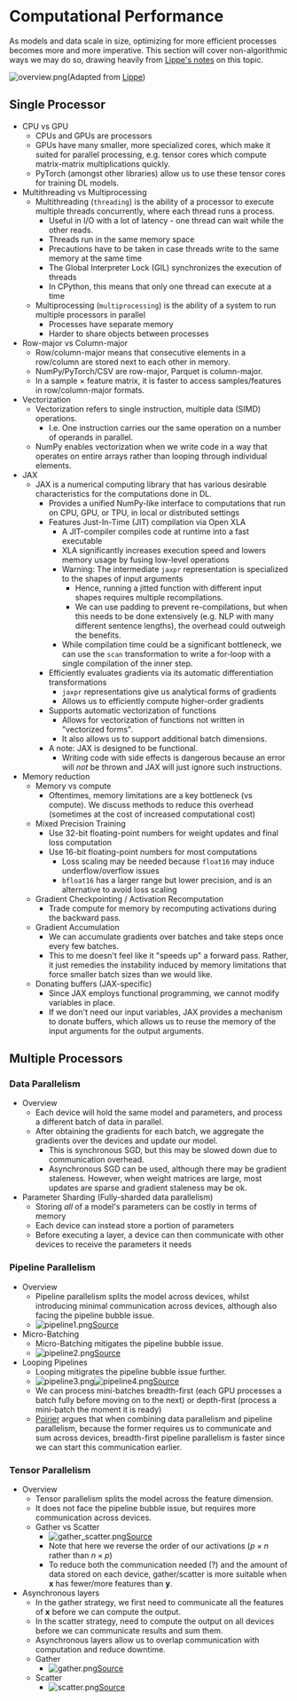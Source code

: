 # Computational Performance

As models and data scale in size, optimizing for more efficient processes becomes more and more imperative. This section will cover non-algorithmic ways we may do so, drawing heavily from [Lippe's notes](https://uvadlc-notebooks.readthedocs.io/en/latest/tutorial_notebooks/scaling/JAX/overview.html) on this topic.

![overview.png](overview.png)(Adapted from [Lippe](https://uvadlc-notebooks.readthedocs.io/en/latest/tutorial_notebooks/scaling/JAX/overview.html))

## Single Processor

- CPU vs GPU
  - CPUs and GPUs are processors
  - GPUs have many smaller, more specialized cores, which make it suited for parallel processing, e.g. tensor cores which compute matrix-matrix multiplications quickly. 
  - PyTorch (amongst other libraries) allow us to use these tensor cores for training DL models. 
- Multithreading vs Multiprocessing
  - Multithreading (`threading`) is the ability of a processor to execute multiple threads concurrently, where each thread runs a process.
    - Useful in I/O with a lot of latency - one thread can wait while the other reads. 
    - Threads run in the same memory space
    - Precautions have to be taken in case threads write to the same memory at the same time
    - The Global Interpreter Lock (GIL) synchronizes the execution of threads
    - In CPython, this means that only one thread can execute at a time
  - Multiprocessing (`multiprocessing`) is the ability of a system to run multiple processors in parallel
    - Processes have separate memory
    - Harder to share objects between processes
- Row-major vs Column-major
  - Row/column-major means that consecutive elements in a row/column are stored next to each other in memory. 
  - NumPy/PyTorch/CSV are row-major, Parquet is column-major. 
  - In a sample $\times$ feature matrix, it is faster to access samples/features in row/column-major formats.
- Vectorization
  - Vectorization refers to single instruction, multiple data (SIMD) operations. 
    - I.e. One instruction carries our the same operation on a number of operands in parallel.
  - NumPy enables vectorization when we write code in a way that operates on entire arrays rather than looping through individual elements. 
- JAX
  - JAX is a numerical computing library that has various desirable characteristics for the computations done in DL. 
    - Provides a unified NumPy-like interface to computations that run on CPU, GPU, or TPU, in local or distributed settings
    - Features Just-In-Time (JIT) compilation via Open XLA
      - A JIT-compiler compiles code at runtime into a fast executable
      - XLA significantly increases execution speed and lowers memory usage by fusing low-level operations
      - Warning: The intermediate `jaxpr` representation is specialized to the shapes of input arguments 
        - Hence, running a jitted function with different input shapes requires multiple recompilations. 
        - We can use padding to prevent re-compilations, but when this needs to be done extensively (e.g. NLP with many different sentence lengths), the overhead could outweigh the benefits.
      - While compilation time could be a significant bottleneck, we can use the `scan` transformation to write a for-loop with a single compilation of the inner step.
    - Efficiently evaluates gradients via its automatic differentiation transformations
      - `jaxpr` representations give us analytical forms of gradients
      - Allows us to efficiently compute higher-order gradients
    - Supports automatic vectorization of functions
      - Allows for vectorization of functions not written in "vectorized forms".
      - It also allows us to support additional batch dimensions.
    - A note: JAX is designed to be functional. 
      - Writing code with side effects is dangerous because an error will _not_ be thrown and JAX will just ignore such instructions.
- Memory reduction
  - Memory vs compute
    - Oftentimes, memory limitations are a key bottleneck (vs compute). We discuss methods to reduce this overhead (sometimes at the cost of increased computational cost)
  - Mixed Precision Training
    - Use 32-bit floating-point numbers for weight updates and final loss computation
    - Use 16-bit floating-point numbers for most computations
      - Loss scaling may be needed because `float16` may induce underflow/overflow issues
      - `bfloat16` has a larger range but lower precision, and is an alternative to avoid loss scaling
  - Gradient Checkpointing / Activation Recomputation
    - Trade compute for memory by recomputing activations during the backward pass.  
  - Gradient Accumulation
    - We can accumulate gradients over batches and take steps once every few batches.
    - This to me doesn't feel like it "speeds up" a forward pass. Rather, it just remedies the instability induced by memory limitations that force smaller batch sizes than we would like.
  - Donating buffers (JAX-specific)
    - Since JAX employs functional programming, we cannot modify variables in place.
    - If we don't need our input variables, JAX provides a mechanism to donate buffers, which allows us to reuse the memory of the input arguments for the output arguments.

## Multiple Processors

### Data Parallelism

- Overview
  - Each device will hold the same model and parameters, and process a different batch of data in parallel.
  - After obtaining the gradients for each batch, we aggregate the gradients over the devices and update our model. 
    - This is synchronous SGD, but this may be slowed down due to communication overhead.
    - Asynchronous SGD can be used, although there may be gradient staleness. However, when weight matrices are large, most updates are sparse and gradient staleness may be ok.
- Parameter Sharding (Fully-sharded data parallelism)
  - Storing _all_ of a model's parameters can be costly in terms of memory
  - Each device can instead store a portion of parameters
  - Before executing a layer, a device can then communicate with other devices to receive the parameters it needs

### Pipeline Parallelism

- Overview
  - Pipeline parallelism splits the model across devices, whilst introducing minimal communication across devices, although also facing the pipeline bubble issue. 
  - ![pipeline1.png](pipeline1.png)[Source](https://uvadlc-notebooks.readthedocs.io/en/latest/tutorial_notebooks/scaling/JAX/pipeline_parallel_simple.html)
- Micro-Batching
  - Micro-Batching mitigates the pipeline bubble issue.
  - ![pipeline2.png](pipeline2.png)[Source](https://uvadlc-notebooks.readthedocs.io/en/latest/tutorial_notebooks/scaling/JAX/pipeline_parallel_simple.html)
- Looping Pipelines
  - Looping mitigrates the pipeline bubble issue further.
  - ![pipeline3.png](pipeline3.png)![pipeline4.png](pipeline4.png)[Source](https://uvadlc-notebooks.readthedocs.io/en/latest/tutorial_notebooks/scaling/JAX/pipeline_parallel_looping.html)
  - We can process mini-batches breadth-first (each GPU processes a batch fully before moving on to the next) or depth-first (process a mini-batch the moment it is ready)
  - [Poirier](https://arxiv.org/pdf/2211.05953) argues that when combining data parallelism and pipeline parallelism, because the former requires us to communicate and sum across devices, breadth-first pipeline parallelism is faster since we can start this communication earlier. 

### Tensor Parallelism

- Overview
  - Tensor parallelism splits the model across the feature dimension. 
  - It does not face the pipeline bubble issue, but requires more communication across devices.
  - Gather vs Scatter
    - ![gather_scatter.png](gather_scatter.png)[Source](https://uvadlc-notebooks.readthedocs.io/en/latest/tutorial_notebooks/scaling/JAX/tensor_parallel_simple.html)
    - Note that here we reverse the order of our activations ($p \times n$ rather than $n \times p$)
    - To reduce both the communication needed (?) and the amount of data stored on each device, gather/scatter is more suitable when $\mathbf{x}$ has fewer/more features than $\mathbf{y}$.
- Asynchronous layers
  - In the gather strategy, we first need to communicate all the features of $\mathbf{x}$ before we can compute the output. 
  - In the scatter strategy, need to compute the output on all devices before we can communicate results and sum them. 
  - Asynchronous layers allow us to overlap communication with computation and reduce downtime. 
  - Gather
    - ![gather.png](gather.png)[Source](https://arxiv.org/pdf/2302.05442)
  - Scatter
    - ![scatter.png](scatter.png)[Source](https://arxiv.org/pdf/2302.05442)

